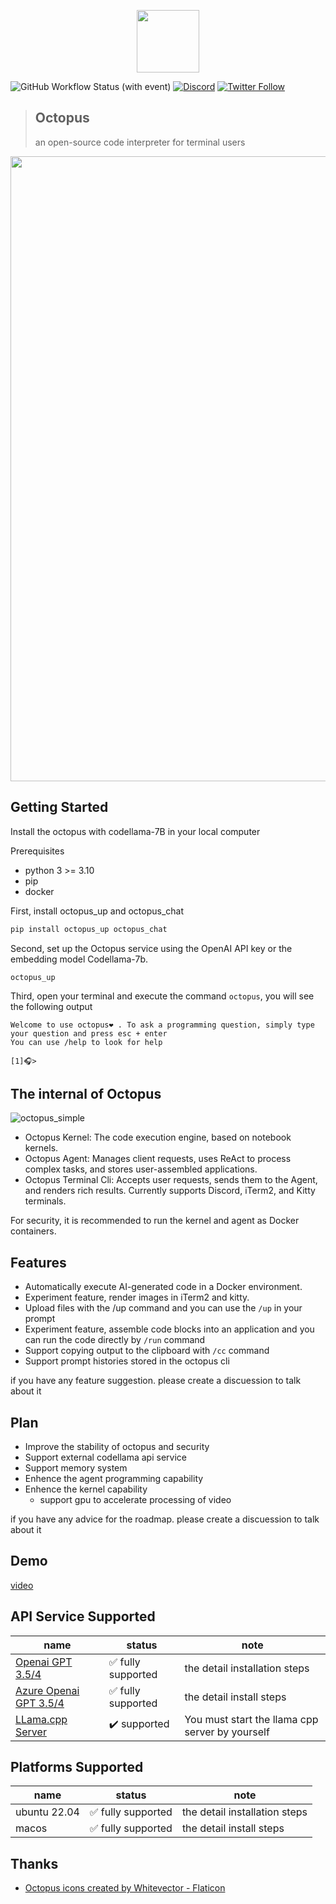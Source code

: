 <p align="center">
<img width="100px" src="https://github.com/dbpunk-labs/octopus/assets/8623385/6c60cb2b-415f-4979-9dc2-b8ce1958e17a" align="center"/>

![GitHub Workflow Status (with event)](https://img.shields.io/github/actions/workflow/status/dbpunk-labs/octopus/ci.yml?branch=main&style=flat-square)
[![Discord](https://badgen.net/badge/icon/discord?icon=discord&label)](https://discord.gg/UjSHsjaz66)
[![Twitter Follow](https://img.shields.io/twitter/follow/OCopilot7817?style=flat-square)](https://twitter.com/OCopilot7817)

> ## Octopus
> an open-source code interpreter for terminal users

<p align="center">
<img width="1000px" src="https://github.com/dbpunk-labs/octopus/assets/8623385/bc6ed982-9d5c-473d-8efe-dbe6961b200d" align="center"/>

## Getting Started

Install the octopus with codellama-7B in your local computer

Prerequisites

* python 3 >= 3.10
* pip
* docker

First, install octopus_up and octopus_chat

```bash
pip install octopus_up octopus_chat
```

Second, set up the Octopus service using the OpenAI API key or the embedding model Codellama-7b.

```
octopus_up
```

Third, open your terminal and execute the command `octopus`, you will see the following output

```
Welcome to use octopus❤️ . To ask a programming question, simply type your question and press esc + enter
You can use /help to look for help

[1]🎧>
```

## The internal of Octopus

![octopus_simple](https://github.com/dbpunk-labs/octopus/assets/8623385/e5bfb3fb-74a5-4c60-8842-a81ee54fcb9d)

* Octopus Kernel: The code execution engine, based on notebook kernels.
* Octopus Agent: Manages client requests, uses ReAct to process complex tasks, and stores user-assembled applications.
* Octopus Terminal Cli: Accepts user requests, sends them to the Agent, and renders rich results. Currently supports Discord, iTerm2, and Kitty terminals.

For security, it is recommended to run the kernel and agent as Docker containers.

## Features

* Automatically execute AI-generated code in a Docker environment.
* Experiment feature, render images in iTerm2 and kitty.
* Upload files with the /up command and you can use the `/up` in your prompt
* Experiment feature, assemble code blocks into an application and you can run the code directly by `/run` command
* Support copying output to the clipboard with `/cc` command
* Support prompt histories stored in the octopus cli

if you have any feature suggestion. please create a discuession to talk about it

## Plan

* Improve the stability of octopus and security
* Support external codellama api service
* Support memory system
* Enhence the agent programming capability
* Enhence the kernel capability
    * support gpu to accelerate processing of video

if you have any advice for the roadmap. please create a discuession to talk about it

## Demo

[video](https://github.com/dbpunk-labs/octopus/assets/8623385/bea76119-a705-4ae1-907d-cb4e0a0c18a5)


## API Service Supported

|name|status| note|
|----|----------------|---|
|[Openai GPT 3.5/4](https://openai.com/product#made-for-developers) | ✅ fully supported|the detail installation steps|
|[Azure Openai GPT 3.5/4](https://azure.microsoft.com/en-us/products/ai-services/openai-service) |  ✅ fully supported|the detail install steps|
|[LLama.cpp Server](https://github.com/ggerganov/llama.cpp/tree/master/examples/server) | ✔️  supported| You must start the llama cpp server by yourself|

## Platforms Supported

|name|status| note|
|----|----------------|---|
|ubuntu 22.04 | ✅ fully supported|the detail installation steps|
|macos |  ✅ fully supported|the detail install steps|

## Thanks

* [Octopus icons created by Whitevector - Flaticon](https://www.flaticon.com/free-icons/octopus)
